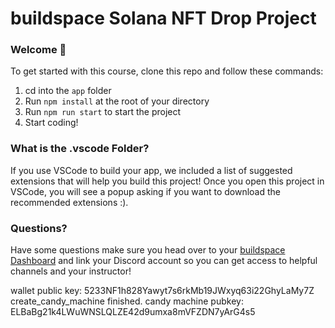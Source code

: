 # buildspace Solana NFT Drop Project
### Welcome 👋
To get started with this course, clone this repo and follow these commands:

1. cd into the `app` folder
2. Run `npm install` at the root of your directory
3. Run `npm run start` to start the project
4. Start coding!

### What is the .vscode Folder?
If you use VSCode to build your app, we included a list of suggested extensions that will help you build this project! Once you open this project in VSCode, you will see a popup asking if you want to download the recommended extensions :).

### Questions?
Have some questions make sure you head over to your [buildspace Dashboard](https://app.buildspace.so/projects/CO77556be5-25e9-49dd-a799-91a2fc29520e) and link your Discord account so you can get access to helpful channels and your instructor!

wallet public key: 5233NF1h828Yawyt7s6rkMb19JWxyq63i22GhyLaMy7Z
create_candy_machine finished. candy machine pubkey: ELBaBg21k4LWuWNSLQLZE42d9umxa8mVFZDN7yArG4s5
